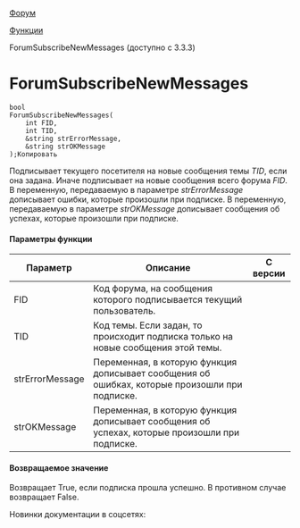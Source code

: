 [Форум](/api_help/forum/index.php)

[Функции](/api_help/forum/functions/index.php)

ForumSubscribeNewMessages (доступно с 3.3.3)

ForumSubscribeNewMessages
=========================

```
bool
ForumSubscribeNewMessages(
	int FID,
	int TID,
	&string strErrorMessage,
	&string strOKMessage
);Копировать
```

Подписывает текущего посетителя на новые сообщения темы *TID*, если она задана. Иначе подписывает на новые сообщения всего форума *FID*. В переменную, передаваемую в параметре *strErrorMessage* дописывает ошибки, которые произошли при подписке. В переменную, передаваемую в параметре *strOKMessage* дописывает сообщения об успехах, которые произошли при подписке.

#### Параметры функции

| Параметр | Описание | C версии |
| --- | --- | --- |
| FID | Код форума, на сообщения которого подписывается текущий пользователь. |  |
| TID | Код темы. Если задан, то происходит подписка только на новые сообщения этой темы. |  |
| strErrorMessage | Переменная, в которую функция дописывает сообщения об ошибках, которые произошли при подписке. |  |
| strOKMessage | Переменная, в которую функция дописывает сообщения об успехах, которые произошли при подписке. |  |

#### Возвращаемое значение

Возвращает True, если подписка прошла успешно. В противном случае возвращает False.

Новинки документации в соцсетях: